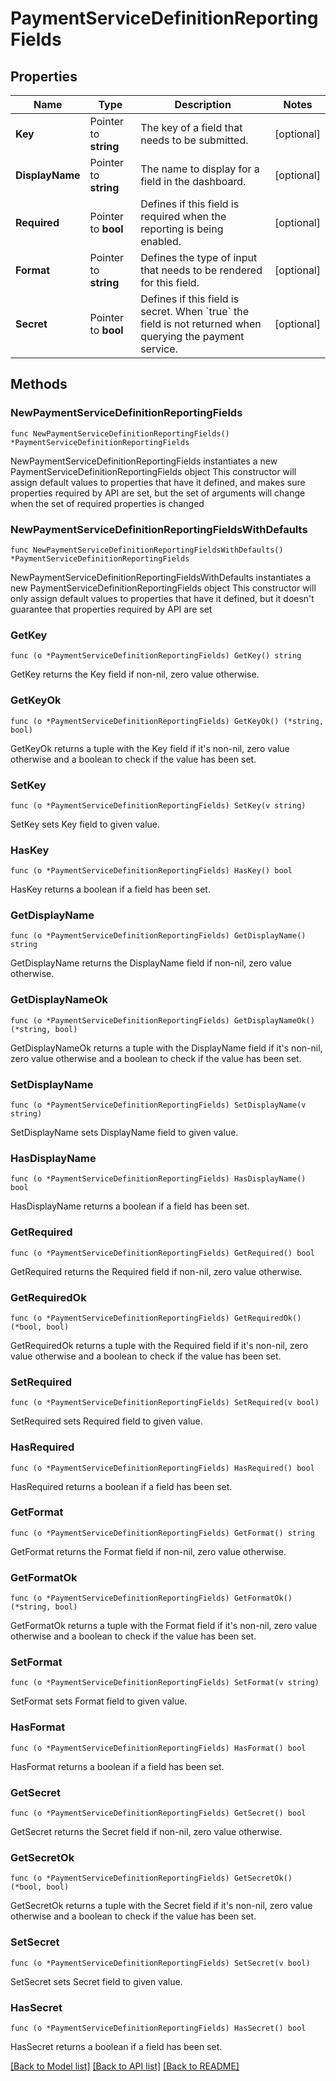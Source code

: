 # PaymentServiceDefinitionReportingFields

## Properties

Name | Type | Description | Notes
------------ | ------------- | ------------- | -------------
**Key** | Pointer to **string** | The key of a field that needs to be submitted. | [optional] 
**DisplayName** | Pointer to **string** | The name to display for a field in the dashboard. | [optional] 
**Required** | Pointer to **bool** | Defines if this field is required when the reporting is being enabled. | [optional] 
**Format** | Pointer to **string** | Defines the type of input that needs to be rendered for this field. | [optional] 
**Secret** | Pointer to **bool** | Defines if this field is secret. When &#x60;true&#x60; the field is not returned when querying the payment service. | [optional] 

## Methods

### NewPaymentServiceDefinitionReportingFields

`func NewPaymentServiceDefinitionReportingFields() *PaymentServiceDefinitionReportingFields`

NewPaymentServiceDefinitionReportingFields instantiates a new PaymentServiceDefinitionReportingFields object
This constructor will assign default values to properties that have it defined,
and makes sure properties required by API are set, but the set of arguments
will change when the set of required properties is changed

### NewPaymentServiceDefinitionReportingFieldsWithDefaults

`func NewPaymentServiceDefinitionReportingFieldsWithDefaults() *PaymentServiceDefinitionReportingFields`

NewPaymentServiceDefinitionReportingFieldsWithDefaults instantiates a new PaymentServiceDefinitionReportingFields object
This constructor will only assign default values to properties that have it defined,
but it doesn't guarantee that properties required by API are set

### GetKey

`func (o *PaymentServiceDefinitionReportingFields) GetKey() string`

GetKey returns the Key field if non-nil, zero value otherwise.

### GetKeyOk

`func (o *PaymentServiceDefinitionReportingFields) GetKeyOk() (*string, bool)`

GetKeyOk returns a tuple with the Key field if it's non-nil, zero value otherwise
and a boolean to check if the value has been set.

### SetKey

`func (o *PaymentServiceDefinitionReportingFields) SetKey(v string)`

SetKey sets Key field to given value.

### HasKey

`func (o *PaymentServiceDefinitionReportingFields) HasKey() bool`

HasKey returns a boolean if a field has been set.

### GetDisplayName

`func (o *PaymentServiceDefinitionReportingFields) GetDisplayName() string`

GetDisplayName returns the DisplayName field if non-nil, zero value otherwise.

### GetDisplayNameOk

`func (o *PaymentServiceDefinitionReportingFields) GetDisplayNameOk() (*string, bool)`

GetDisplayNameOk returns a tuple with the DisplayName field if it's non-nil, zero value otherwise
and a boolean to check if the value has been set.

### SetDisplayName

`func (o *PaymentServiceDefinitionReportingFields) SetDisplayName(v string)`

SetDisplayName sets DisplayName field to given value.

### HasDisplayName

`func (o *PaymentServiceDefinitionReportingFields) HasDisplayName() bool`

HasDisplayName returns a boolean if a field has been set.

### GetRequired

`func (o *PaymentServiceDefinitionReportingFields) GetRequired() bool`

GetRequired returns the Required field if non-nil, zero value otherwise.

### GetRequiredOk

`func (o *PaymentServiceDefinitionReportingFields) GetRequiredOk() (*bool, bool)`

GetRequiredOk returns a tuple with the Required field if it's non-nil, zero value otherwise
and a boolean to check if the value has been set.

### SetRequired

`func (o *PaymentServiceDefinitionReportingFields) SetRequired(v bool)`

SetRequired sets Required field to given value.

### HasRequired

`func (o *PaymentServiceDefinitionReportingFields) HasRequired() bool`

HasRequired returns a boolean if a field has been set.

### GetFormat

`func (o *PaymentServiceDefinitionReportingFields) GetFormat() string`

GetFormat returns the Format field if non-nil, zero value otherwise.

### GetFormatOk

`func (o *PaymentServiceDefinitionReportingFields) GetFormatOk() (*string, bool)`

GetFormatOk returns a tuple with the Format field if it's non-nil, zero value otherwise
and a boolean to check if the value has been set.

### SetFormat

`func (o *PaymentServiceDefinitionReportingFields) SetFormat(v string)`

SetFormat sets Format field to given value.

### HasFormat

`func (o *PaymentServiceDefinitionReportingFields) HasFormat() bool`

HasFormat returns a boolean if a field has been set.

### GetSecret

`func (o *PaymentServiceDefinitionReportingFields) GetSecret() bool`

GetSecret returns the Secret field if non-nil, zero value otherwise.

### GetSecretOk

`func (o *PaymentServiceDefinitionReportingFields) GetSecretOk() (*bool, bool)`

GetSecretOk returns a tuple with the Secret field if it's non-nil, zero value otherwise
and a boolean to check if the value has been set.

### SetSecret

`func (o *PaymentServiceDefinitionReportingFields) SetSecret(v bool)`

SetSecret sets Secret field to given value.

### HasSecret

`func (o *PaymentServiceDefinitionReportingFields) HasSecret() bool`

HasSecret returns a boolean if a field has been set.


[[Back to Model list]](../README.md#documentation-for-models) [[Back to API list]](../README.md#documentation-for-api-endpoints) [[Back to README]](../README.md)


